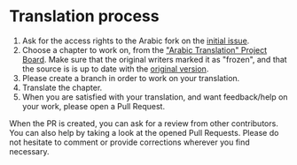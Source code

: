 # Translation process

1. Ask for the access rights to the Arabic fork on the [initial issue](https://github.com/rust-lang/book/issues/1415).
2. Choose a chapter to work on, from the ["Arabic Translation" Project Board](https://github.com/georgio/rust-book-AR/projects/2). Make sure that the original writers marked it as "frozen", and that the source is is up to date with the [original version](https://github.com/rust-lang/book).
3. Please create a branch in order to work on your translation.
4. Translate the chapter.
5. When you are satisfied with your translation, and want feedback/help on your work, please open a Pull Request.

When the PR is created, you can ask for a review from other contributors. You can also help by taking a look at the opened Pull Requests.
Please do not hesitate to comment or provide corrections wherever you find necessary.

